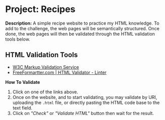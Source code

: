 # Project: Recipes
__Description:__ A simple recipe website to practice my HTML knowledge. To add to the challenge, the web pages will be semantically structured. Once done, the web pages will then be validated through the HTML validation tools below.

## HTML Validation Tools  
* [W3C Markup Validation Service](https://validator.w3.org/#validate_by_uri)
* [FreeFormartter.com | HTML Validator - Linter](https://www.freeformatter.com/html-validator.html)

__How To Validate__  
1. Click on one of the links above.
2. Once on the website, and to start validating, you may validate by URI, uploading the `.html` file, or directly pasting the HTML code base to the text field.
3. Click on _"Check"_ or _"Validate HTML"_ button then wait for the result.
